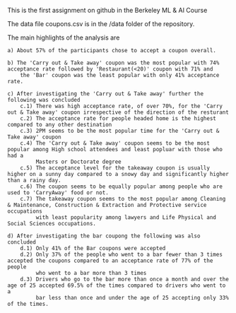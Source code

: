 This is the first assignment on github in the Berkeley ML & AI Course

The data file coupons.csv is in the /data folder of the repository.

The main highlights of the analysis are

    a) About 57% of the participants chose to accept a coupon overall.
    
    b) The 'Carry out & Take away' coupon was the most popular with 74% acceptance rate followed by 'Restaurant(<20)' coupon with 71% and 
        the 'Bar' coupon was the least popular with only 41% acceptance rate.
        
    c) After investigating the 'Carry out & Take away' further the following was concluded
        c.1) There was high acceptance rate, of over 70%, for the 'Carry out & Take away' coupon irrespective of the direction of the resturant
        c.2) The acceptance rate for people headed home is the highest compared to any other destination
        c.3) 2PM seems to be the most popular time for the 'Carry out & Take away' coupon
        c.4) The 'Carry out & Take away' coupon seems to be the most popular among High school attendees and least popluar with those who had a 
             Masters or Doctorate degree
        c.5) The acceptance level for the takeaway coupon is usually higher on a sunny day compared to a snowy day and significantly higher than a rainy day.
        c.6) The coupon seems to be equally popular among people who are used to 'CarryAway' food or not.
        c.7) The takeaway coupon seems to the most popular among Cleaning & Maintenance, Construction & Extraction and Protective service occupations 
             with least popularity among lawyers and Life Physical and Social Sciences occupations.
     
    d) After investigating the bar coupong the following was also concluded
        d.1) Only 41% of the Bar coupons were accepted
        d.2) Only 37% of the people who went to a bar fewer than 3 times accepted the coupons compared to an acceptance rate of 77% of the people 
             who went to a bar more than 3 times
        d.3) Drivers who go to the bar more than once a month and over the age of 25 accepted 69.5% of the times compared to drivers who went to a 
             bar less than once and under the age of 25 accepting only 33% of the times.
